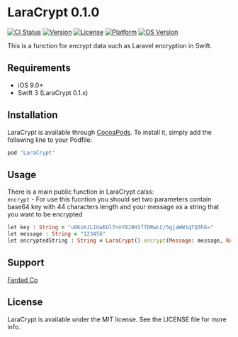 # LaraCrypt 0.1.0

[![CI Status](http://img.shields.io/travis/developers@fardad.co/LaraCrypt.svg?style=flat)](https://travis-ci.org/developers@fardad.co/LaraCrypt)
[![Version](https://img.shields.io/cocoapods/v/LaraCrypt.svg?style=flat)](http://cocoapods.org/pods/LaraCrypt)
[![License](https://img.shields.io/cocoapods/l/LaraCrypt.svg?style=flat)](http://cocoapods.org/pods/LaraCrypt)
[![Platform](https://img.shields.io/cocoapods/p/LaraCrypt.svg?style=flat)](http://cocoapods.org/pods/LaraCrypt)
[![OS Version](https://img.shields.io/badge/made%20with-%3C3-orange.svg)](http://cocoapods.org/pods/LaraCrypt)

This is a function for encrypt data such as Laravel encryption in Swift.

## Requirements

- iOS 9.0+
- Swift 3 (LaraCrypt 0.1.x)

## Installation

LaraCrypt is available through [CocoaPods](http://cocoapods.org). 
To install it, simply add the following line to your Podfile:

```ruby
pod 'LaraCrypt'
```

## Usage

There is a main public function in LaraCrypt calss:<br>
`encrypt` - For use this fucntion you should set two parameters contain base64 key with 44 characters length and your message as a string that you want to be encrypted  
```ruby
let key : String = "u6KuXJLIUwEUl7noY8J8H1ffDRwLC/5gjaWW1qTQ3hE="
let message : String = "123456"
let encryptedString : String = LaraCrypt().encrypt(Message: message, Key: key)
```

## Support

[Fardad Co](http://fardad.co)

## License

LaraCrypt is available under the MIT license. See the LICENSE file for more info.
